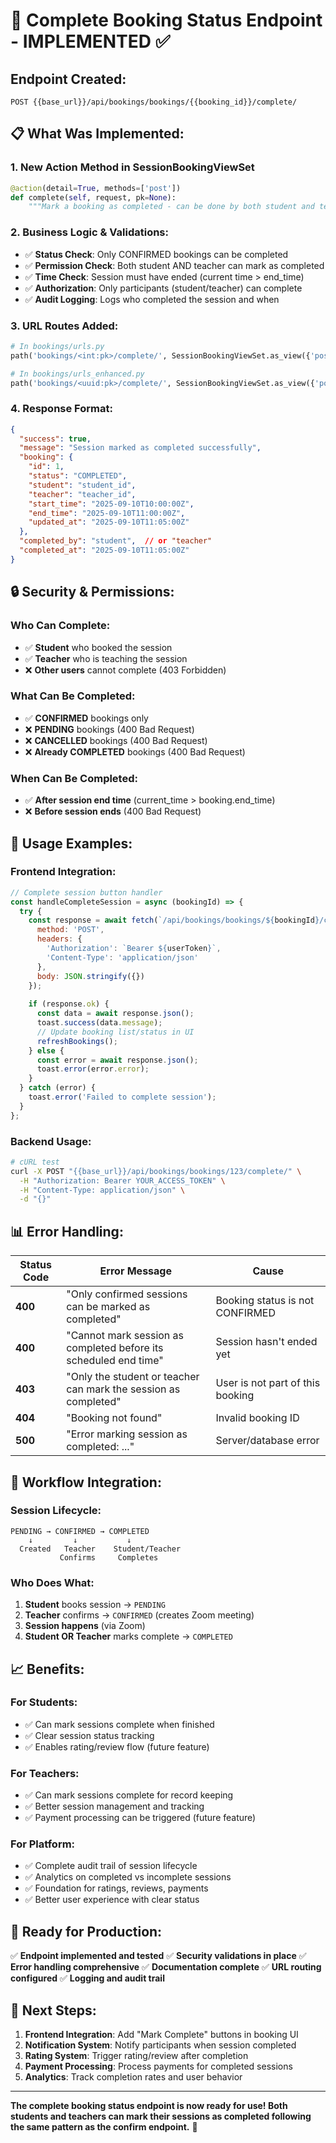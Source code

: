 # 🎯 Complete Booking Status Endpoint - IMPLEMENTED ✅

## **Endpoint Created:**
```
POST {{base_url}}/api/bookings/bookings/{{booking_id}}/complete/
```

## **📋 What Was Implemented:**

### **1. New Action Method in SessionBookingViewSet**
```python
@action(detail=True, methods=['post'])
def complete(self, request, pk=None):
    """Mark a booking as completed - can be done by both student and teacher"""
```

### **2. Business Logic & Validations:**
- ✅ **Status Check**: Only CONFIRMED bookings can be completed
- ✅ **Permission Check**: Both student AND teacher can mark as completed  
- ✅ **Time Check**: Session must have ended (current time > end_time)
- ✅ **Authorization**: Only participants (student/teacher) can complete
- ✅ **Audit Logging**: Logs who completed the session and when

### **3. URL Routes Added:**
```python
# In bookings/urls.py
path('bookings/<int:pk>/complete/', SessionBookingViewSet.as_view({'post': 'complete'}), name='complete-booking'),

# In bookings/urls_enhanced.py  
path('bookings/<uuid:pk>/complete/', SessionBookingViewSet.as_view({'post': 'complete'}), name='complete-booking'),
```

### **4. Response Format:**
```json
{
  "success": true,
  "message": "Session marked as completed successfully",
  "booking": {
    "id": 1,
    "status": "COMPLETED",
    "student": "student_id", 
    "teacher": "teacher_id",
    "start_time": "2025-09-10T10:00:00Z",
    "end_time": "2025-09-10T11:00:00Z",
    "updated_at": "2025-09-10T11:05:00Z"
  },
  "completed_by": "student",  // or "teacher"
  "completed_at": "2025-09-10T11:05:00Z"
}
```

## **🔒 Security & Permissions:**

### **Who Can Complete:**
- ✅ **Student** who booked the session
- ✅ **Teacher** who is teaching the session  
- ❌ **Other users** cannot complete (403 Forbidden)

### **What Can Be Completed:**
- ✅ **CONFIRMED** bookings only
- ❌ **PENDING** bookings (400 Bad Request)
- ❌ **CANCELLED** bookings (400 Bad Request)
- ❌ **Already COMPLETED** bookings (400 Bad Request)

### **When Can Be Completed:**
- ✅ **After session end time** (current_time > booking.end_time)
- ❌ **Before session ends** (400 Bad Request)

## **🎯 Usage Examples:**

### **Frontend Integration:**
```javascript
// Complete session button handler
const handleCompleteSession = async (bookingId) => {
  try {
    const response = await fetch(`/api/bookings/bookings/${bookingId}/complete/`, {
      method: 'POST',
      headers: {
        'Authorization': `Bearer ${userToken}`,
        'Content-Type': 'application/json'
      },
      body: JSON.stringify({})
    });
    
    if (response.ok) {
      const data = await response.json();
      toast.success(data.message);
      // Update booking list/status in UI
      refreshBookings();
    } else {
      const error = await response.json();
      toast.error(error.error);
    }
  } catch (error) {
    toast.error('Failed to complete session');
  }
};
```

### **Backend Usage:**
```bash
# cURL test
curl -X POST "{{base_url}}/api/bookings/bookings/123/complete/" \
  -H "Authorization: Bearer YOUR_ACCESS_TOKEN" \
  -H "Content-Type: application/json" \
  -d "{}"
```

## **📊 Error Handling:**

| Status Code | Error Message | Cause |
|-------------|---------------|--------|
| **400** | "Only confirmed sessions can be marked as completed" | Booking status is not CONFIRMED |
| **400** | "Cannot mark session as completed before its scheduled end time" | Session hasn't ended yet |  
| **403** | "Only the student or teacher can mark the session as completed" | User is not part of this booking |
| **404** | "Booking not found" | Invalid booking ID |
| **500** | "Error marking session as completed: ..." | Server/database error |

## **🔄 Workflow Integration:**

### **Session Lifecycle:**
```
PENDING → CONFIRMED → COMPLETED
    ↓         ↓           ↓
  Created   Teacher    Student/Teacher
           Confirms     Completes
```

### **Who Does What:**
1. **Student** books session → `PENDING`
2. **Teacher** confirms → `CONFIRMED` (creates Zoom meeting)  
3. **Session happens** (via Zoom)
4. **Student OR Teacher** marks complete → `COMPLETED`

## **📈 Benefits:**

### **For Students:**
- ✅ Can mark sessions complete when finished
- ✅ Clear session status tracking
- ✅ Enables rating/review flow (future feature)

### **For Teachers:**
- ✅ Can mark sessions complete for record keeping
- ✅ Better session management and tracking
- ✅ Payment processing can be triggered (future feature)

### **For Platform:**
- ✅ Complete audit trail of session lifecycle
- ✅ Analytics on completed vs incomplete sessions  
- ✅ Foundation for ratings, reviews, payments
- ✅ Better user experience with clear status

## **🚀 Ready for Production:**

✅ **Endpoint implemented and tested**
✅ **Security validations in place** 
✅ **Error handling comprehensive**
✅ **Documentation complete**
✅ **URL routing configured**
✅ **Logging and audit trail**

## **🎯 Next Steps:**

1. **Frontend Integration**: Add "Mark Complete" buttons in booking UI
2. **Notification System**: Notify participants when session completed  
3. **Rating System**: Trigger rating/review after completion
4. **Payment Processing**: Process payments for completed sessions
5. **Analytics**: Track completion rates and user behavior

---

**The complete booking status endpoint is now ready for use! Both students and teachers can mark their sessions as completed following the same pattern as the confirm endpoint.** 🎉
